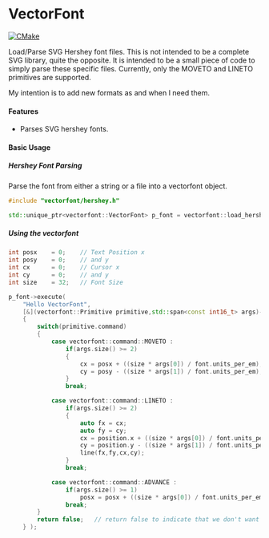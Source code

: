 # VectorFont
[![CMake](https://github.com/adrian-purser/vectorfont/actions/workflows/cmake.yml/badge.svg)](https://github.com/adrian-purser/vectorfont/actions/workflows/cmake.yml)

Load/Parse SVG Hershey font files. This is not intended to be a complete SVG library, quite the opposite. It is intended to be a small piece of code to simply parse these specific files. Currently, only the MOVETO and LINETO primitives are supported.

My intention is to add new formats as and when I need them.

#### Features

 - Parses SVG hershey fonts.

#### Basic Usage

##### Hershey Font Parsing

Parse the font from either a string or a file into a vectorfont object.

```C++
#include "vectorfont/hershey.h"

std::unique_ptr<vectorfont::VectorFont> p_font = vectorfont::load_hershey_font("hershey_sans.svg");

```

##### Using the vectorfont

```C++
int posx	= 0;	// Text Position x
int posy 	= 0;	// and y
int cx 		= 0;	// Cursor x
int cy 		= 0;	// and y
int size	= 32;	// Font Size

p_font->execute(
	"Hello VectorFont",
	[&](vectorfont::Primitive primitive,std::span<const int16_t> args)->bool
	{
		switch(primitive.command)
		{
			case vectorfont::command::MOVETO :
				if(args.size() >= 2)
				{
					cx = posx + ((size * args[0]) / font.units_per_em);
					cy = posy - ((size * args[1]) / font.units_per_em);
				}
				break;

			case vectorfont::command::LINETO :
				if(args.size() >= 2)
				{
					auto fx = cx;
					auto fy = cy;
					cx = position.x + ((size * args[0]) / font.units_per_em);
					cy = position.y - ((size * args[1]) / font.units_per_em);
					line(fx,fy,cx,cy);
				}
				break;

			case vectorfont::command::ADVANCE :
				if(args.size() >= 1)
					posx = posx + ((size * args[0]) / font.units_per_em);
				break;
		}
		return false;	// return false to indicate that we don't want to stop being called back.
	} );
```


